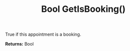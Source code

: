 ﻿---
uid: crmscript_ref_NSAppointment_GetIsBooking
title: Bool GetIsBooking()
intellisense: NSAppointment.GetIsBooking
keywords: NSAppointment, GetIsBooking
so.topic: reference
---

True if this appointment is a booking.

**Returns:** Bool


